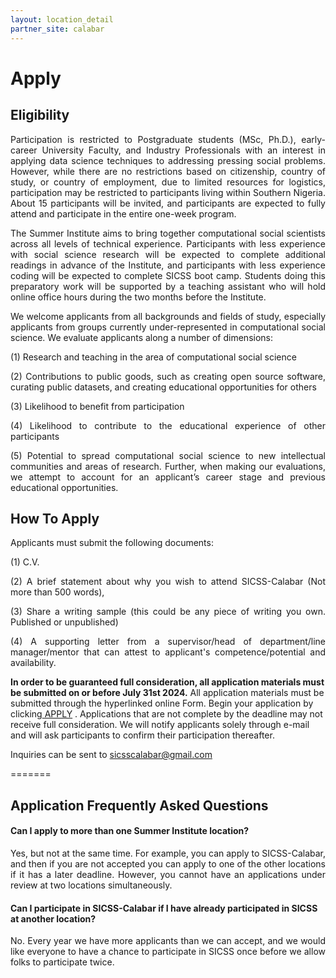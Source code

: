 ```yaml
---
layout: location_detail
partner_site: calabar
---
```


# Apply

## Eligibility

<p align='justify'>Participation is restricted to Postgraduate students (MSc, Ph.D.), early-career University Faculty, and Industry Professionals with an interest in applying data science techniques to addressing pressing social problems. However, while there are no restrictions based on citizenship, country of study, or country of employment, due to limited resources for logistics, participation may be restricted to participants living within Southern Nigeria. About 15 participants will be invited, and participants are expected to fully attend and participate in the entire one-week program.</p>

<p align='justify'>The Summer Institute aims to bring together computational social scientists across all levels of technical experience. Participants with less experience with social science research will be expected to complete additional readings in advance of the Institute, and participants with less experience coding will be expected to complete SICSS boot camp. Students doing this preparatory work will be supported by a teaching assistant who will hold online office hours during the two months before the Institute.</p>

<p align='justify'>We welcome applicants from all backgrounds and fields of study, especially applicants from groups currently under-represented in computational social science. We evaluate applicants along a number of dimensions:</p>
<p align='justify'>(1) Research and teaching in the area of computational social science </p>
<p align='justify'>(2) Contributions to public goods, such as creating open source software, curating public datasets, and creating educational opportunities for others</p> 
<p align='justify'>(3) Likelihood to benefit from participation</p> 
<p align='justify'>(4) Likelihood to contribute to the educational experience of other participants</p> 
<p align='justify'>(5) Potential to spread computational social science to new intellectual communities and areas of research. Further, when making our evaluations, we attempt to account for an applicant’s career stage and previous educational opportunities.</p>


## How To Apply

Applicants must submit the following documents:

<p align='justify'>(1) C.V.</p>
<p align='justify'>(2) A brief statement about why you wish to attend SICSS-Calabar (Not more than 500 words),</p>
<p align='justify'>(3) Share a writing sample (this could be any piece of writing you own. Published or unpublished)</p>
<p align='justify'>(4) A supporting letter from a supervisor/head of department/line manager/mentor that can attest to applicant's competence/potential and availability.</p>


**In order to be guaranteed full consideration, all application materials must be submitted on or before July 31st 2024.** All application materials must be submitted through the hyperlinked online Form. Begin your application by clicking<a href='https://www.cognitoforms.com/AcademicHive/sicsscalabarapplicationform'> APPLY</a> . Applications that are not complete by the deadline may not receive full consideration. We will notify applicants solely through e-mail and will ask participants to confirm their participation thereafter.

Inquiries can be sent to <a href="mailto:sicsscalabar@gmail.com" target="_blank">sicsscalabar@gmail.com</a>

=======



## Application Frequently Asked Questions

#### Can I apply to more than one Summer Institute location?

<p align='justify'>Yes, but not at the same time. For example, you can apply to SICSS-Calabar, and then if you are not accepted you can apply to one of the other locations if it has a later deadline. However, you cannot have an applications under review at two locations simultaneously.</p>

#### Can I participate in SICSS-Calabar if I have already participated in SICSS at another location?

<p align='justify'>No. Every year we have more applicants than we can accept, and we would like everyone to have a chance to participate in SICSS once before we allow folks to participate twice.</p>
